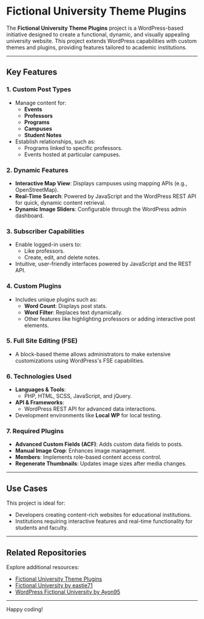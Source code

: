 # Fictional University Theme Plugins

The **Fictional University Theme Plugins** project is a WordPress-based initiative designed to create a functional, dynamic, and visually appealing university website. This project extends WordPress capabilities with custom themes and plugins, providing features tailored to academic institutions.

---

## Key Features

### 1. Custom Post Types
- Manage content for:
  - **Events**
  - **Professors**
  - **Programs**
  - **Campuses**
  - **Student Notes**
- Establish relationships, such as:
  - Programs linked to specific professors.
  - Events hosted at particular campuses.

### 2. Dynamic Features
- **Interactive Map View**: Displays campuses using mapping APIs (e.g., OpenStreetMap).
- **Real-Time Search**: Powered by JavaScript and the WordPress REST API for quick, dynamic content retrieval.
- **Dynamic Image Sliders**: Configurable through the WordPress admin dashboard.

### 3. Subscriber Capabilities
- Enable logged-in users to:
  - Like professors.
  - Create, edit, and delete notes.
- Intuitive, user-friendly interfaces powered by JavaScript and the REST API.

### 4. Custom Plugins
- Includes unique plugins such as:
  - **Word Count**: Displays post stats.
  - **Word Filter**: Replaces text dynamically.
  - Other features like highlighting professors or adding interactive post elements.

### 5. Full Site Editing (FSE)
- A block-based theme allows administrators to make extensive customizations using WordPress's FSE capabilities.

### 6. Technologies Used
- **Languages & Tools**:
  - PHP, HTML, SCSS, JavaScript, and jQuery.
- **API & Frameworks**:
  - WordPress REST API for advanced data interactions.
- Development environments like **Local WP** for local testing.

### 7. Required Plugins
- **Advanced Custom Fields (ACF)**: Adds custom data fields to posts.
- **Manual Image Crop**: Enhances image management.
- **Members**: Implements role-based content access control.
- **Regenerate Thumbnails**: Updates image sizes after media changes.

---

## Use Cases

This project is ideal for:
- Developers creating content-rich websites for educational institutions.
- Institutions requiring interactive features and real-time functionality for students and faculty.

---

## Related Repositories

Explore additional resources:
- [Fictional University Theme Plugins](https://github.com/81joker/Fictional-University-Theme-plugins)
- [Fictional University by eastie71](https://github.com/eastie71/fictional-university-theme)
- [WordPress Fictional University by Ayon95](https://github.com/Ayon95/wordpress-fictional-university)

---

Happy coding!
